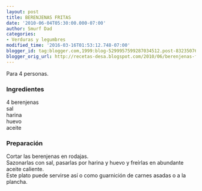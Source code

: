```yaml
---
layout: post
title: BERENJENAS FRITAS
date: '2010-06-04T05:30:00.000-07:00'
author: Smurf Dad
categories:
- Verduras y legumbres
modified_time: '2016-03-16T01:53:12.748-07:00'
blogger_id: tag:blogger.com,1999:blog-5299957599287034512.post-8323507616954251758
blogger_orig_url: http://recetas-desa.blogspot.com/2010/06/berenjenas-fritas.html
---
```


Para 4 personas.<br><h3>Ingredientes</h3><p>4 berenjenas<br/>sal<br/>harina<br/>huevo<br/>aceite<br/></p><h3>Preparaci&oacute;n</h3><p>Cortar las berenjenas en rodajas.<br/>Sazonarlas con sal, pasarlas por harina y huevo y fre&iacute;rlas en abundante aceite caliente.<br/>Este plato puede servirse as&iacute; o como guarnici&oacute;n de carnes asadas o a la plancha.<br/></p>